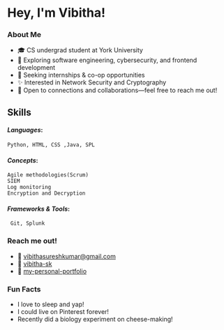 #  Hey, I'm Vibitha!

###  About Me
- 🎓 CS undergrad student at York University  
- 🚀 Exploring software engineering, cybersecurity, and frontend development  
- 🚀 Seeking internships & co-op opportunities  
- ✨ Interested in Network Security and Cryptography  
- 📩 Open to connections and collaborations—feel free to reach me out!


##  Skills
#### *Languages*: 
    Python, HTML, CSS ,Java, SPL
#### *Concepts*:
    Agile methodologies(Scrum)
    SIEM
    Log monitoring
    Encryption and Decryption
#### *Frameworks & Tools*:
     Git, Splunk  
  
  
###  Reach me out!
-  📩 [vibithasureshkumar@gmail.com](mailto:vibi07@my.yorku.ca)  
-  💬 [vibitha-sk](https://www.linkedin.com/in/vibitha-sk?lipi=urn%3Ali%3Apage%3Ad_flagship3_profile_view_base_contact_details%3BcTTGn5AXSjCDlHBa0fh1yw%3D%3D)  
- 🔗 [my-personal-portfolio](https://vibitha-sk.github.io/Personal-portfolio-web/)  

###  Fun Facts
-  I love to sleep and yap!  
-  I could live on Pinterest forever!  
-  Recently did a biology experiment on cheese-making!  
